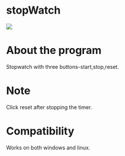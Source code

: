 # stopWatch

<img src="https://cdn.jsdelivr.net/gh/devicons/devicon/icons/python/python-original-wordmark.svg" />

# About the program

Stopwatch with three buttons-start,stop,reset.

# Note

Click reset after stopping the timer.

# Compatibility

Works on both windows and linux.
